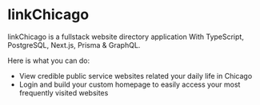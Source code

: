 # linkChicago

linkChicago is a fullstack website directory application With TypeScript, PostgreSQL, Next.js, Prisma & GraphQL.

Here is what you can do:

* View credible public service websites related your daily life in Chicago
* Login and build your custom homepage to easily access your most frequently visited websites

